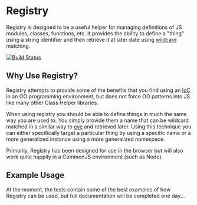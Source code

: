 # Registry

Registry is designed to be a useful helper for managing definitions of JS modules, classes, functions, etc.  It provides the ability to define a "thing" using a string identifier and then
retrieve it at later date using [wildcard](/DamonOehlman/wildcard) matching.

<a href="http://travis-ci.org/#!/DamonOehlman/registry"><img src="https://secure.travis-ci.org/DamonOehlman/registry.png" alt="Build Status"></a>

## Why Use Registry?

Registry attempts to provide some of the benefits that you find using an [IoC](http://en.wikipedia.org/wiki/Inversion_of_control) in an OO programming environment, but does not force OO patterns into JS like many other Class Helper libraries.

When using registry you should be able to define things in much the same way you are used to.  You simply provide them a name that can be wildcard matched in a similar way to [eve](/DmitryBaranovskiy/eve) and retrieved later.  Using this technique you can either specifically target a particular thing by using a specific name or a more generalized instance using a more generalized namespace.

Primarily, Registry has been designed for use in the browser but will also work quite happily in a CommonJS environment (such as Node).

## Example Usage

At the moment, the tests contain some of the best examples of how Registry can be used, but full documentation will be completed one day...